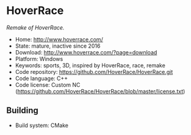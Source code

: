 # HoverRace

_Remake of HoverRace._

- Home: http://www.hoverrace.com/
- State: mature, inactive since 2016
- Download: http://www.hoverrace.com/?page=download
- Platform: Windows
- Keywords: sports, 3D, inspired by HoverRace, race, remake
- Code repository: https://github.com/HoverRace/HoverRace.git
- Code language: C++
- Code license: Custom NC (https://github.com/HoverRace/HoverRace/blob/master/license.txt)

## Building

- Build system: CMake
